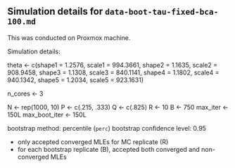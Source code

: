 ## Simulation details for `data-boot-tau-fixed-bca-100.md`

This was conducted on Proxmox machine.

Simulation details:

theta <- c(shape1 = 1.2576, scale1 = 994.3661,
           shape2 = 1.1635, scale2 = 908.9458,
           shape3 = 1.1308, scale3 = 840.1141,
           shape4 = 1.1802, scale4 = 940.1342,
           shape5 = 1.2034, scale5 = 923.1631)

n_cores <- 3

N <- rep(1000, 10)
P <- c(.215, .333)
Q <- c(.825)
R <- 10
B <- 750
max_iter <- 150L
max_boot_iter <- 150L

bootstrap method: percentile (`perc`)
bootstrap confidence level: 0.95

- only accepted converged MLEs for MC replicate (R)
- for each bootstrap replicate (B), accepted both converged and non-converged MLEs

